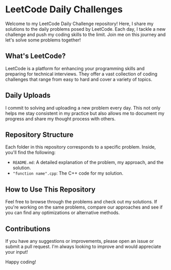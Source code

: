 # LeetCode Daily Challenges

Welcome to my LeetCode Daily Challenge repository! Here, I share my solutions to the daily problems posed by LeetCode. Each day, I tackle a new challenge and push my coding skills to the limit. Join me on this journey and let's solve some problems together!

## What's LeetCode?

LeetCode is a platform for enhancing your programming skills and preparing for technical interviews. They offer a vast collection of coding challenges that range from easy to hard and cover a variety of topics.

## Daily Uploads

I commit to solving and uploading a new problem every day. This not only helps me stay consistent in my practice but also allows me to document my progress and share my thought process with others.

## Repository Structure

Each folder in this repository corresponds to a specific problem. Inside, you'll find the following:

- `README.md`: A detailed explanation of the problem, my approach, and the solution.
- `"function name".cpp`: The C++ code for my solution.

## How to Use This Repository

Feel free to browse through the problems and check out my solutions. If you're working on the same problems, compare our approaches and see if you can find any optimizations or alternative methods.

## Contributions

If you have any suggestions or improvements, please open an issue or submit a pull request. I'm always looking to improve and would appreciate your input!



Happy coding!

